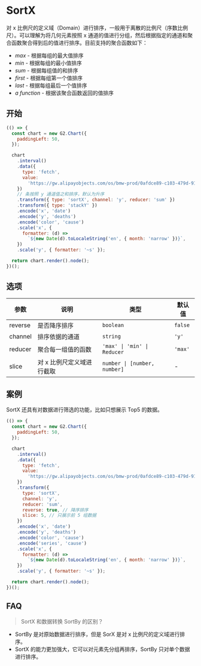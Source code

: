 # SortX

对 x 比例尺的定义域（Domain）进行排序，一般用于离散的比例尺（序数比例尺）。可以理解为将几何元素按照 x 通道的值进行分组，然后根据指定的通道和聚合函数聚合得到后的值进行排序。目前支持的聚合函数如下：

- _max_ - 根据每组的最大值排序
- _min_ - 根据每组的最小值排序
- _sum_ - 根据每组值的和排序
- _first_ - 根据每组第一个值排序
- _last_ - 根据每组最后一个值排序
- _a function_ - 根据该聚合函数返回的值排序

## 开始

```js
(() => {
  const chart = new G2.Chart({
    paddingLeft: 50,
  });

  chart
    .interval()
    .data({
      type: 'fetch',
      value:
        'https://gw.alipayobjects.com/os/bmw-prod/0afdce89-c103-479d-91f4-6cf604bcf200.json',
    })
    // 条按照 y 通道值之和排序，默认为升序
    .transform({ type: 'sortX', channel: 'y', reducer: 'sum' })
    .transform({ type: 'stackY' })
    .encode('x', 'date')
    .encode('y', 'deaths')
    .encode('color', 'cause')
    .scale('x', {
      formatter: (d) =>
        `${new Date(d).toLocaleString('en', { month: 'narrow' })}`,
    })
    .scale('y', { formatter: '~s' });

  return chart.render().node();
})();
```

## 选项

| 参数    | 说明                      | 类型                         | 默认值  |
| ------- | ------------------------- | ---------------------------- | ------- |
| reverse | 是否降序排序              | `boolean`                    | `false` |
| channel | 排序依据的通道            | `string`                     | `'y'`   |
| reducer | 聚合每一组值的函数        | `'max' \| 'min' \| Reducer ` | `'max'` |
| slice   | 对 x 比例尺定义域进行截取 | `number \| [number, number]` | -       |

## 案例

SortX 还具有对数据进行筛选的功能，比如只想展示 Top5 的数据。

```js
(() => {
  const chart = new G2.Chart({
    paddingLeft: 50,
  });

  chart
    .interval()
    .data({
      type: 'fetch',
      value:
        'https://gw.alipayobjects.com/os/bmw-prod/0afdce89-c103-479d-91f4-6cf604bcf200.json',
    })
    .transform({
      type: 'sortX',
      channel: 'y',
      reducer: 'sum',
      reverse: true, // 降序排序
      slice: 5, // 只展示前 5 组数据
    })
    .encode('x', 'date')
    .encode('y', 'deaths')
    .encode('color', 'cause')
    .encode('series', 'cause')
    .scale('x', {
      formatter: (d) =>
        `${new Date(d).toLocaleString('en', { month: 'narrow' })}`,
    })
    .scale('y', { formatter: '~s' });

  return chart.render().node();
})();
```

## FAQ

> SortX 和数据转换 SortBy 的区别？

- SortBy 是对原始数据进行排序，但是 SorX 是对 x 比例尺的定义域进行排序。
- SortX 的能力更加强大，它可以对元素先分组再排序，SortBy 只对单个数据进行排序。
